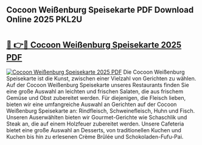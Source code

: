 ## Cocoon Weißenburg Speisekarte PDF Download Online 2025 PKL2U

# <h2><a href="http://gcd3ell.nevu.top/?p=Cocoon+Wei%c3%9fenburg+Speisekarte">🔗 👉🔴 Cocoon Weißenburg Speisekarte 2025 PDF</a></h2>

[![Cocoon Weißenburg Speisekarte 2025 PDF](https://i.imgur.com/dBaPXMq.png)](http://gcd3ell.nevu.top/?p=Cocoon+Wei%c3%9fenburg+Speisekarte)
Die Cocoon Weißenburg Speisekarte ist die Kunst, zwischen einer Vielzahl von Gerichten zu wählen. Auf der Cocoon Weißenburg Speisekarte unseres Restaurants finden Sie eine große Auswahl an leichten und frischen Salaten, die aus frischem Gemüse und Obst zubereitet werden. Für diejenigen, die Fleisch lieben, bieten wir eine umfangreiche Auswahl an Gerichten auf der Cocoon Weißenburg Speisekarte an: Rindfleisch, Schweinefleisch, Huhn und Fisch. Unseren Auserwählten bieten wir Gourmet-Gerichte wie Schaschlik und Steak an, die auf einem Holzfeuer zubereitet werden. Unsere Cafeteria bietet eine große Auswahl an Desserts, von traditionellen Kuchen und Kuchen bis hin zu erlesenen Crème Brûlée und Schokoladen-Fufu-Pai.
